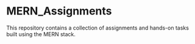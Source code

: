 # MERN_Assignments
This repository contains a collection of assignments and hands-on tasks built using the MERN stack.
